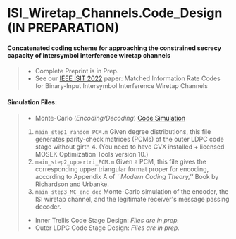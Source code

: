 # ISI_Wiretap_Channels.Code_Design (IN PREPARATION)

#### Concatenated coding scheme for approaching the constrained secrecy capacity of intersymbol interference wiretap channels
> + Complete Preprint is in Prep.
> + See our [IEEE ISIT 2022](https://ieeexplore.ieee.org/abstract/document/9834578#citations) paper: Matched Information Rate Codes for Binary-Input Intersymbol Interference Wiretap Channels


#### Simulation Files:
> + Monte-Carlo (*Encoding/Decoding*) [Code Simulation](https://github.com/arianouri/ISI_Wiretap_Channels.Code_Design/tree/main/%5BSIMULATION_FILES%5D%20Code%20Design/MC_Encoding_Decoding)
> 1. `main_step1_random_PCM.m` Given degree distributions, this file generates parity-check matrices (PCMs) of the outer LDPC code stage without girth 4. (You need to have CVX installed + licensed MOSEK Optimization Tools version 10.)
> 2. `main_step2_uppertri_PCM.m` Given a PCM, this file gives the corresponding upper triangular format proper for encoding, according to Appendix A of *``Modern Coding Theory,''* Book by Richardson and Urbanke.
> 3. `main_step3_MC_enc_dec` Monte-Carlo simulation of the encoder, the ISI wiretap channel, and the legitimate receiver's message passing decoder.
> + Inner Trellis Code Stage Design: *Files are in prep.*
> + Outer LDPC Code Stage Design: *Files are in prep.*
